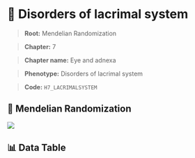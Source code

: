 # 🧪 Disorders of lacrimal system

> **Root:** Mendelian Randomization

> **Chapter:** 7  

> **Chapter name:** Eye and adnexa

> **Phenotype:** Disorders of lacrimal system  

> **Code:** `H7_LACRIMALSYSTEM`

## 🧬 Mendelian Randomization  

<img src="/MR/Figures/Forward/H7_LACRIMALSYSTEM.png"/>

## 📊 Data Table

<CsvTableMRF src="/public/MR/Data/Forward/H7_LACRIMALSYSTEM.csv"/>

